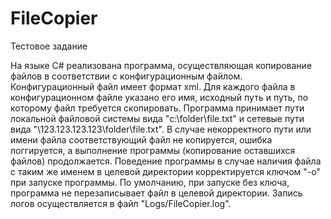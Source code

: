 # FileCopier
Тестовое задание

На языке C# реализована программа, осуществляющая копирование файлов в соответствии с конфигурационным файлом. Конфигурационный файл имеет формат xml. Для каждого файла в конфигурационном файле указано его имя, исходный путь и путь, по которому файл требуется скопировать. Программа принимает пути локальной файловой системы вида "c:\folder\file.txt" и сетевые пути вида "\\123.123.123.123\folder\file.txt". В случае некорректного пути или имени файла соответствующий файл не копируется, ошибка логгируется, а выполнение программы (копирование оставшихся файлов) продолжается. Поведение программы в случае наличия файла с таким же именем в целевой директории корректируется ключом "-о" при запуске программы. По умолчанию, при запуске без ключа, программа не перезаписывает файл в целевой директории. Запись логов осуществляется в файл "Logs/FileCopier.log".
